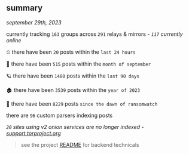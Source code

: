
## summary
_september 29th, 2023_

currently tracking `163` groups across `291` relays & mirrors - _`117` currently online_

⏲ there have been `20` posts within the `last 24 hours`

🦈 there have been `515` posts within the `month of september`

🪐 there have been `1480` posts within the `last 90 days`

🏚 there have been `3539` posts within the `year of 2023`

🦕 there have been `8229` posts `since the dawn of ransomwatch`

there are `96` custom parsers indexing posts

_`20` sites using v2 onion services are no longer indexed - [support.torproject.org](https://support.torproject.org/onionservices/v2-deprecation/)_

> see the project [README](https://github.com/joshhighet/ransomwatch#ransomwatch--) for backend technicals
